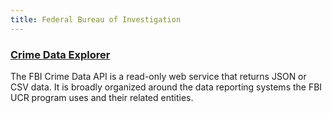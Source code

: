 ```yaml
---
title: Federal Bureau of Investigation
---
```


### [Crime Data Explorer](https://crime-data-explorer.fr.cloud.gov/api)
The FBI Crime Data API is a read-only web service that returns JSON or CSV data. It is broadly organized around the data reporting systems the FBI UCR program uses and their related entities. 



